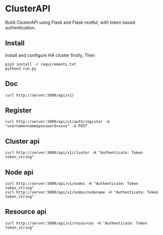 # ClusterAPI
Build ClusterAPI using Flask and Flask-restful, with token based authentication.

## Install
Install and configure HA cluster firstly,
Then
```
pip3 install -r requirements.txt
python3 run.py
```

## Doc
```
curl http://server:5000/api/v1/
```

## Register
```
curl http://server:5000/api/v1/auth/register -d "username=name&password=xxxx" -X POST
```

## Cluster api
```
curl http://server:5000/api/v1/cluster -H "Authenticate: Token token_string"
```

## Node api
```
curl http://server:5000/api/v1/nodes -H "Authenticate: Token token_string"
curl http://server:5000/api/v1/nodes/nodename -H "Authenticate: Token token_string"
```

## Resource api
```
curl http://server:5000/api/v1/resources -H "Authenticate: Token token_string"
```
